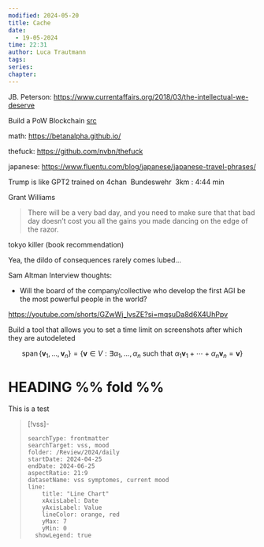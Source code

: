 ```yaml
---
modified: 2024-05-20
title: Cache
date:
  - 19-05-2024
time: 22:31
author: Luca Trautmann
tags: 
series: 
chapter: 
---
```

JB. Peterson: https://www.currentaffairs.org/2018/03/the-intellectual-we-deserve

Build a PoW Blockchain [src](https://hackernoon.com/learn-blockchains-by-building-one-117428612f46)

math: https://betanalpha.github.io/

thefuck: https://github.com/nvbn/thefuck

japanese: https://www.fluentu.com/blog/japanese/japanese-travel-phrases/


Trump is like GPT2 trained on 4chan 
Bundeswehr 
3km : 4:44 min 

Grant Williams 
> There will be a very bad day, and you need to make sure that that bad day doesn’t cost you all the gains you made dancing on the edge of the razor. 

tokyo killer (book recommendation)

Yea, the dildo of consequences rarely comes lubed...

Sam Altman Interview thoughts: 
- Will the board of the company/collective who develop the first AGI be the most powerful people in the world? 

https://youtube.com/shorts/GZwWj_lvsZE?si=mqsuDa8d6X4UhPpv

Build a tool that allows you to set a time limit on screenshots after which they are autodeleted 



$$
\operatorname{span}\left\{\mathbf{v}_1,\ldots, \mathbf{v}_n\right\}=\left\{\mathbf{v}\in V:\exists \alpha_1, \ldots,\alpha_n\text{ such that }\alpha_1 \mathbf{v}_1+\cdots+\alpha_n\mathbf{v}_n=\mathbf{v}\right\}
$$

# HEADING %% fold %%
This is a test






> [!vss]-
> ```tracker
> searchType: frontmatter
> searchTarget: vss, mood
> folder: /Review/2024/daily
> startDate: 2024-04-25
> endDate: 2024-06-25
> aspectRatio: 21:9
> datasetName: vss symptomes, current mood
> line:
>     title: "Line Chart"
>     xAxisLabel: Date
>     yAxisLabel: Value
>     lineColor: orange, red 
>     yMax: 7
>     yMin: 0
> 	showLegend: true
> 
> ```
